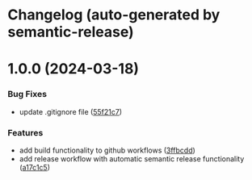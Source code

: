 # Changelog (auto-generated by semantic-release)

# 1.0.0 (2024-03-18)


### Bug Fixes

* update .gitignore file ([55f21c7](https://github.com/AdGem/iOS-Sample-App/commit/55f21c7f9cbc8e0f67c871713d5c476f578449c8))


### Features

* add build functionality to github workflows ([3ffbcdd](https://github.com/AdGem/iOS-Sample-App/commit/3ffbcdd4d27683c70c19e9d44a19d6e1c479bcc7))
* add release workflow with automatic semantic release functionality ([a17c1c5](https://github.com/AdGem/iOS-Sample-App/commit/a17c1c55b6f389beb98d26a70d2bcdf0bcfa8103))
